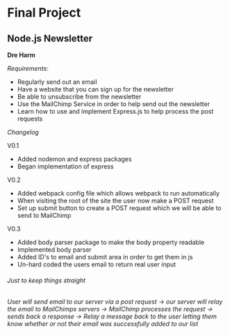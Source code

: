 
# Final Project
## Node.js Newsletter

**Dre Harm**

*Requirements*:
- Regularly send out an email
- Have a website that you can sign up for the newsletter
- Be able to unsubscribe from the newsletter
- Use the MailChimp Service in order to help send out the newsletter
- Learn how to use and implement Express.js to help process the post requests

*Changelog*

V0.1

- Added nodemon and express packages
- Began implementation of express 

V0.2

- Added webpack config file which allows webpack to run automatically
- When visiting the root of the site the user now make a POST request
- Set up submit button to create a POST request which we will be able to send to MailChimp

V0.3
- Added body parser package to make the body property readable
- Implemented body parser
- Added ID's to email and submit area in order to get them in js
- Un-hard coded the users email to return real user input

###### *Just to keep things straight*
###### User will send email to our server via a post request -> our server will relay the email to MailChimps servers -> MailChimp processes the request -> sends back a response -> Relay a message back to the user letting them know whether or not their email was successfully added to our list


